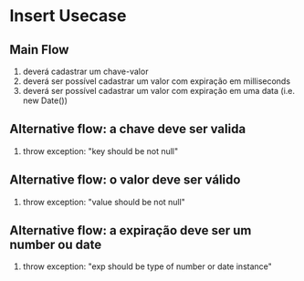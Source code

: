 # Insert Usecase

## Main Flow

1. deverá cadastrar um chave-valor
2. deverá ser possível cadastrar um valor com expiração em milliseconds
3. deverá ser possível cadastrar um valor com expiração em uma data (i.e. new Date())

## Alternative flow: a chave deve ser valida

1. throw exception: "key should be not null"

## Alternative flow: o valor deve ser válido

1. throw exception: "value should be not null"

## Alternative flow: a expiração deve ser um number ou date

1. throw exception: "exp should be type of number or date instance"
